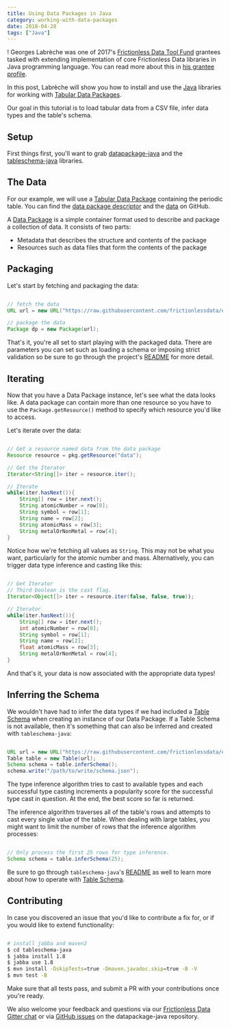 ```yaml
---
title: Using Data Packages in Java
category: working-with-data-packages
date: 2018-04-28
tags: ["Java"]
---
```


! Georges Labrèche was one of 2017's [Frictionless Data Tool Fund][toolfund] grantees tasked with extending implementation of core Frictionless Data libraries in Java programming language. You can read more about this in [his grantee profile](/articles/georges-labreche/).

In this post, Labrèche will show you how to install and use the [Java](https://www.java.com/en/) libraries for working with [Tabular Data Packages][tdp].

Our goal in this tutorial is to load tabular data from a CSV file, infer data types and the table's schema.

## Setup

First things first, you'll want to grab [datapackage-java][dp-java] and the [tableschema-java][ts-java] libraries.


## The Data

For our example, we will use a [Tabular Data Package][tdp] containing the periodic table. You can find the [data package descriptor][datapackage.json] and the [data][data.csv] on GitHub.

A [Data Package][dp] is a simple container format used to describe and package a collection of data. It consists of two parts:

* Metadata that describes the structure and contents of the package
* Resources such as data files that form the contents of the package

## Packaging

Let's start by fetching and packaging the data:

```java

// fetch the data
URL url = new URL("https://raw.githubusercontent.com/frictionlessdata/example-data-packages/62d47b454d95a95b6029214b9533de79401e953a/periodic-table/datapackage.json");

// package the data
Package dp = new Package(url);

```

That's it, you're all set to start playing with the packaged data. There are parameters you can set such as loading a schema or imposing strict validation so be sure to go through the project's [README][dp-java-readme] for more detail.

## Iterating

Now that you have a Data Package instance, let's see what the data looks like. A data package can contain more than one resource so you have to use the `Package.getResource()` method to specify which resource you'd like to access.

Let's iterate over the data:

```java

// Get a resource named data from the data package
Resource resource = pkg.getResource("data");

// Get the Iterator
Iterator<String[]> iter = resource.iter();

// Iterate
while(iter.hasNext()){
	String[] row = iter.next();
   	String atomicNumber = row[0];
   	String symbol = row[1];
   	String name = row[2];
  	String atomicMass = row[3];
   	String metalOrNonMetal = row[4];
}

```

Notice how we're fetching all values as `String`. This may not be what you want, particularly for the atomic number and mass. Alternatively, you can trigger data type inference and casting like this:

```java

// Get Iterator
// Third boolean is the cast flag.
Iterator<Object[]> iter = resource.iter(false, false, true));

// Iterator
while(iter.hasNext()){
	String[] row = iter.next();
   	int atomicNumber = row[0];
   	String symbol = row[1];
   	String name = row[2];
  	float atomicMass = row[3];
   	String metalOrNonMetal = row[4];
}

```

And that's it, your data is now associated with the appropriate data types!

## Inferring the Schema

We wouldn't have had to infer the data types if we had included a [Table Schema][ts] when creating an instance of our Data Package. If a Table Schema is not available, then it's something that can also be inferred and created with `tableschema-java`:

```java

URL url = new URL("https://raw.githubusercontent.com/frictionlessdata/example-data-packages/62d47b454d95a95b6029214b9533de79401e953a/periodic-table/data.csv");
Table table = new Table(url);
Schema schema = table.inferSchema();
schema.write("/path/to/write/schema.json");

```

The type inference algorithm tries to cast to available types and each successful type casting increments a popularity score for the successful type cast in question. At the end, the best score so far is returned.

The inference algorithm traverses all of the table's rows and attempts to cast every single value of the table. When dealing with large tables, you might want to limit the number of rows that the inference algorithm processes:

```java

// Only process the first 25 rows for type inference.
Schema schema = table.inferSchema(25);

```

Be sure to go through `tableschema-java`'s [README][ts-java-readme] as well to learn more about how to operate with [Table Schema][ts].


## Contributing
In case you discovered an issue that you'd like to contribute a fix for, or if you would like to extend functionality:

```sh

# install jabba and maven2
$ cd tableschema-java
$ jabba install 1.8
$ jabba use 1.8
$ mvn install -DskipTests=true -Dmaven.javadoc.skip=true -B -V
$ mvn test -B

```

Make sure that all tests pass, and submit a PR with your contributions once you're ready.

We also welcome your feedback and questions via our [Frictionless Data Gitter chat][fd-gitter] or via [GitHub issues][dp-java-issues] on the datapackage-java repository.

[dp]: https://frictionlessdata.io/specs/data-package/
[tdp]: https://frictionlessdata.io/specs/tabular-data-package/
[ts]: https://frictionlessdata.io/docs/table-schema/
[toolfund]: https://toolfund.frictionlessdata.io
[dp-java]: https://github.com/frictionlessdata/datapackage-java
[ts-java]: https://github.com/frictionlessdata/tableschema-java
[fd-gitter]: http://gitter.im/frictionlessdata/chat
[dp-java-issues]: https://github.com/frictionlessdata/datapackage-java/issues
[dp-java-readme]: https://github.com/frictionlessdata/datapackage-java/blob/master/README.md
[ts-java-readme]: https://github.com/frictionlessdata/tableschema-java/blob/master/README.md
[datapackage.json]: https://raw.githubusercontent.com/frictionlessdata/example-data-packages/62d47b454d95a95b6029214b9533de79401e953a/periodic-table/datapackage.json
[data.csv]: https://raw.githubusercontent.com/frictionlessdata/example-data-packages/62d47b454d95a95b6029214b9533de79401e953a/periodic-table/data.csv
